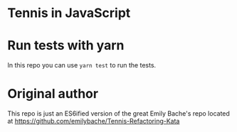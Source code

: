 # Tennis in JavaScript

# Run tests with yarn

In this repo you can use `yarn test` to run the tests.

# Original author

This repo is just an ES6ified version of the great Emily Bache's repo
located at https://github.com/emilybache/Tennis-Refactoring-Kata
